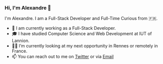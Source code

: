 ### Hi, I'm Alexandre 👋

I'm Alexandre. I am a Full-Stack Developer and Full-Time Curious from 🇫🇷.
<br />


- 🚀 I am currently working as a Full-Stack Developer.
- 🎓  I have studied Computer Science and Web Development at IUT of Lannion.
- 👨‍💻  I’m currently looking at my next opportunity in Rennes or remotely in France.
- 📫 You can reach out to me on [Twitter](https://twitter.com/mrcalexandre) or via [Email](https://alexandremouriec.com/contact)
